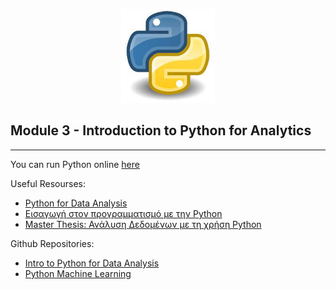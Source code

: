 
<p align="center">

<img src="https://github.com/karajimys/BusinessAnalytics/blob/main/images/python_icon.jpg" width="150" height="150">

</p>


## Module 3 - Introduction to Python for Analytics

------------------------------------------------------------------------------------------------------------------------
You can run Python online [here](https://trinket.io/embed/python3/a5bd54189b)

Useful Resourses:
- [Python for Data Analysis](https://wesmckinney.com/book/)
- [Εισαγωγή στον προγραμματισμό με την Python](http://aggelid.mysch.gr/pythonbook/)
- [Master Thesis: Ανάλυση Δεδομένων με τη χρήση Python](https://ir.lib.uth.gr/xmlui/bitstream/handle/11615/49068/17857.pdf?sequence=1&isAllowed=y)

Github Repositories:
- [Intro to Python for Data Analysis](https://github.com/tomsharp/intro-to-python-for-data-analysis)
- [Python Machine Learning](https://github.com/rasbt/python-machine-learning-book-3rd-edition)


